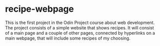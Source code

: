 # recipe-webpage
This is the first project in the Odin Project course about web development. The project consists of a simple website that shows recipes. It will consist of a main page and a couple of other pages, connected by hyperlinks on a main webpage, that will include some recipes of my choosing.

